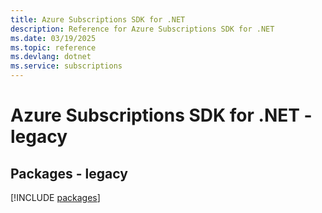 ```yaml
---
title: Azure Subscriptions SDK for .NET
description: Reference for Azure Subscriptions SDK for .NET
ms.date: 03/19/2025
ms.topic: reference
ms.devlang: dotnet
ms.service: subscriptions
---
```

# Azure Subscriptions SDK for .NET - legacy
## Packages - legacy
[!INCLUDE [packages](subscriptions-index.md)]